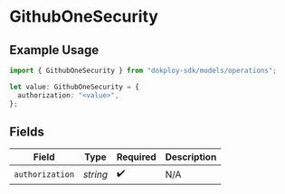 # GithubOneSecurity

## Example Usage

```typescript
import { GithubOneSecurity } from "dokploy-sdk/models/operations";

let value: GithubOneSecurity = {
  authorization: "<value>",
};
```

## Fields

| Field              | Type               | Required           | Description        |
| ------------------ | ------------------ | ------------------ | ------------------ |
| `authorization`    | *string*           | :heavy_check_mark: | N/A                |